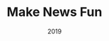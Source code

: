 ---
layout: ../../layouts/ProjectPage.astro
title: Make News Fun
roles: ["Fontend", "Backend", "Designer"]
date: 2019
tech: ["React", "Socket.io","Sqlite3", "Node", "Python"]
summary: A website where users could simultanously move words from the news around in order to create new sentences, and save for all user to see. 
shortText: This was my master thesis project. Basically I wanted to create an online cooperative version of 'magnetic poetry' based on recent news, as a tool for critiquing society. In the end I made it work, even the simultanous co-operation.
cover: "udvist"
order: 2
applinks: 
  - name: "Thesis"
    link: "https://drive.google.com/file/d/1-CUJbVmFj7jl-6lTqDbd_uJEywN4aoiO/view?usp=drive_link"
  - name: "Make News Fun"
    link: "https://www.makenews.fun"
  - name: "scrape.py"
    link: "https://github.com/NikoLicht/makeNews/blob/master/scrape.py"
  - name: "GitHub"
    link: "https://github.com/NikoLicht/makeNews/tree/master"


mainMediaName: Someone using makenewsfun online
mainMediaLink: "https://www.youtube.com/embed/oiJLBVlptjs"
mainMediaType: "youtube"

media:
  - title: "Intricate Interacation"
    text: "I would love to highlight the challenge i had to overcome, in order to make the interaction work. Given that it was a simultaneous-users website, it required each device to send out a signal that would 'lock' the selected word, while listening for all selected words."
    paths: [ "interaction_gif"]
  - title: "Scraping the web"
    text: "It was very fun to play around with web scraping in python. The bottom half of this image shows how the words were randomly placed after they had been scraped from various news sites"
    paths: [ "python_scraping_web_01"]

---